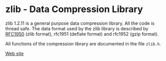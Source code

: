 # zlib - Data Compression Library

zlib 1.2.11 is a general purpose data compression library.  All the code is
thread safe.  The data format used by the zlib library is described by [RFC1950](http://tools.ietf.org/html/rfc1950) (zlib format), rfc1951 (deflate format) and rfc1952 (gzip format).

All functions of the compression library are documented in the file `zlib.h`.

[Web site](https://zlib.net/)
